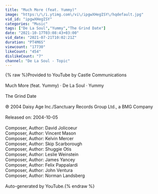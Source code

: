 ```yaml
---
title: "Much More (feat. Yummy)"
image: "https:\/\/i.ytimg.com\/vi\/ipgwXHegISY\/hqdefault.jpg"
vid_id: "ipgwXHegISY"
categories: "Music"
tags: ["De La Soul","Yummy","The Grind Date"]
date: "2021-10-17T03:08:43+03:00"
vid_date: "2021-07-21T10:02:21Z"
duration: "PT4M6S"
viewcount: "17730"
likeCount: "454"
dislikeCount: "7"
channel: "De La Soul - Topic"
---
```

{% raw %}Provided to YouTube by Castle Communications<br /><br />Much More (feat. Yummy) · De La Soul · Yummy<br /><br />The Grind Date<br /><br />℗ 2004 Daisy Age Inc./Sanctuary Records Group Ltd., a BMG Company<br /><br />Released on: 2004-10-05<br /><br />Composer, Author: David Jolicoeur<br />Composer, Author: Vincent Mason<br />Composer, Author: Kelvin Mercer<br />Composer, Author: Skip Scarborough<br />Composer, Author: Shuggie Otis<br />Composer, Author: Leslie Weinstein<br />Composer, Author: James Yancey<br />Composer, Author: Felix Pappalardi<br />Composer, Author: John Ventura<br />Composer, Author: Norman Landsberg<br /><br />Auto-generated by YouTube.{% endraw %}
